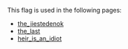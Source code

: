 This flag is used in the following pages:
 - [the_jiestedenok](../events/the_jiestedenok.md)
 - [the_last](../events/the_last.md)
 - [heir_is_an_idiot](../events/heir_is_an_idiot.md)
